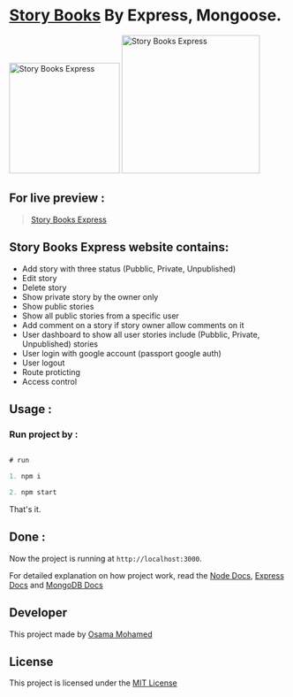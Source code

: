 # [Story Books](https://storybooks-node-osama-mohamed.herokuapp.com) By Express, Mongoose.

[<img src="https://nodejs.org/static/images/logos/nodejs-new-pantone-black.png" width="200" title="Story Books Express" >](https://storybooks-node-osama-mohamed.herokuapp.com)
[<img src="https://webassets.mongodb.com/_com_assets/cms/mongodb-logo-rgb-j6w271g1xn.jpg" width="250" title="Story Books Express" >](https://storybooks-node-osama-mohamed.herokuapp.com)

## For live preview :
> [Story Books Express](https://storybooks-node-osama-mohamed.herokuapp.com)


## Story Books Express website contains:
* Add story with three status (Pubblic, Private, Unpublished)
* Edit story
* Delete story
* Show private story by the owner only
* Show public stories
* Show all public stories from a specific user
* Add comment on a story if story owner allow comments on it
* User dashboard to show all user stories include (Pubblic, Private, Unpublished) stories
* User login with google account (passport google auth)
* User logout
* Route proticting
* Access control

## Usage :
### Run project by :

``` javascript

# run 

1. npm i

2. npm start

```

That's it.

## Done :

Now the project is running at `http://localhost:3000`.


For detailed explanation on how project work, read the [Node Docs](https://nodejs.org/en/docs/), [Express Docs](http://expressjs.com/en/guide/routing.html) and [MongoDB Docs](https://docs.mongodb.com/)

## Developer
This project made by [Osama Mohamed](https://www.facebook.com/osama.mohamed.ms)

## License
This project is licensed under the [MIT License](https://opensource.org/licenses/MIT)

